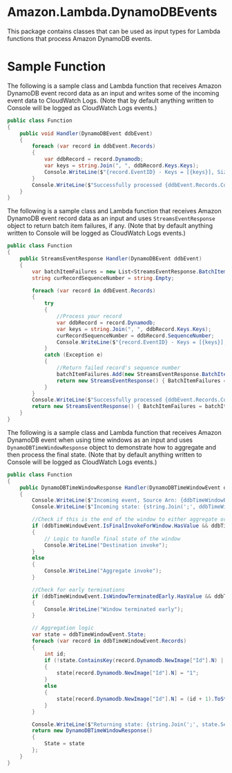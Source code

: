 # Amazon.Lambda.DynamoDBEvents

This package contains classes that can be used as input types for Lambda functions that process Amazon DynamoDB events.

# Sample Function

The following is a sample class and Lambda function that receives Amazon DynamoDB event record data as an input and writes some of the incoming event data to CloudWatch Logs. (Note that by default anything written to Console will be logged as CloudWatch Logs events.)

```csharp
public class Function
{
    public void Handler(DynamoDBEvent ddbEvent)
    {
        foreach (var record in ddbEvent.Records)
        {
            var ddbRecord = record.Dynamodb;
            var keys = string.Join(", ", ddbRecord.Keys.Keys);
            Console.WriteLine($"{record.EventID} - Keys = [{keys}], Size = {ddbRecord.SizeBytes} bytes");
        }
        Console.WriteLine($"Successfully processed {ddbEvent.Records.Count} records.");
    }
}
```

The following is a sample class and Lambda function that receives Amazon DynamoDB event record data as an input and uses `StreamsEventResponse` object to return batch item failures, if any. (Note that by default anything written to Console will be logged as CloudWatch Logs events.)

```csharp
public class Function
{
    public StreamsEventResponse Handler(DynamoDBEvent ddbEvent)
    {
        var batchItemFailures = new List<StreamsEventResponse.BatchItemFailure>();
        string curRecordSequenceNumber = string.Empty;

        foreach (var record in ddbEvent.Records)
        {
            try
            {
                //Process your record
                var ddbRecord = record.Dynamodb;
                var keys = string.Join(", ", ddbRecord.Keys.Keys);
                curRecordSequenceNumber = ddbRecord.SequenceNumber;
                Console.WriteLine($"{record.EventID} - Keys = [{keys}], Size = {ddbRecord.SizeBytes} bytes");
            }
            catch (Exception e)
            {
                //Return failed record's sequence number
                batchItemFailures.Add(new StreamsEventResponse.BatchItemFailure() { ItemIdentifier = curRecordSequenceNumber });
                return new StreamsEventResponse() { BatchItemFailures = batchItemFailures };
            }
        }
        Console.WriteLine($"Successfully processed {ddbEvent.Records.Count} records.");
        return new StreamsEventResponse() { BatchItemFailures = batchItemFailures };
    }
}
```

The following is a sample class and Lambda function that receives Amazon DynamoDB event when using time windows as an input and uses `DynamoDBTimeWindowResponse` object to demonstrate how to aggregate and then process the final state. (Note that by default anything written to Console will be logged as CloudWatch Logs events.)

```csharp
public class Function
{
    public DynamoDBTimeWindowResponse Handler(DynamoDBTimeWindowEvent ddbTimeWindowEvent)
    {
        Console.WriteLine($"Incoming event, Source Arn: {ddbTimeWindowEvent.EventSourceArn}, Shard Id: {ddbTimeWindowEvent.ShardId}");
        Console.WriteLine($"Incoming state: {string.Join(';', ddbTimeWindowEvent.State.Select(s => s.Key + "=" + s.Value))}");

        //Check if this is the end of the window to either aggregate or process.
        if (ddbTimeWindowEvent.IsFinalInvokeForWindow.HasValue && ddbTimeWindowEvent.IsFinalInvokeForWindow.Value)
        {
            // Logic to handle final state of the window
            Console.WriteLine("Destination invoke");
        }
        else
        {
            Console.WriteLine("Aggregate invoke");
        }

        //Check for early terminations
        if (ddbTimeWindowEvent.IsWindowTerminatedEarly.HasValue && ddbTimeWindowEvent.IsWindowTerminatedEarly.Value)
        {
            Console.WriteLine("Window terminated early");
        }

        // Aggregation logic
        var state = ddbTimeWindowEvent.State;
        foreach (var record in ddbTimeWindowEvent.Records)
        {
            int id;
            if (!state.ContainsKey(record.Dynamodb.NewImage["Id"].N) || int.TryParse(record.Dynamodb.NewImage["Id"].N, out id))
            {
                state[record.Dynamodb.NewImage["Id"].N] = "1";
            }
            else
            {
                state[record.Dynamodb.NewImage["Id"].N] = (id + 1).ToString();
            }
        }

        Console.WriteLine($"Returning state: {string.Join(';', state.Select(s => s.Key + "=" + s.Value))}");
        return new DynamoDBTimeWindowResponse()
        {
            State = state
        };
    }
}
```
